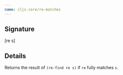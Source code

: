 ```yaml
---
name: cljs.core/re-matches
---
```


## Signature
[re s]


## Details

Returns the result of `(re-find re s)` if `re` fully matches `s`.
